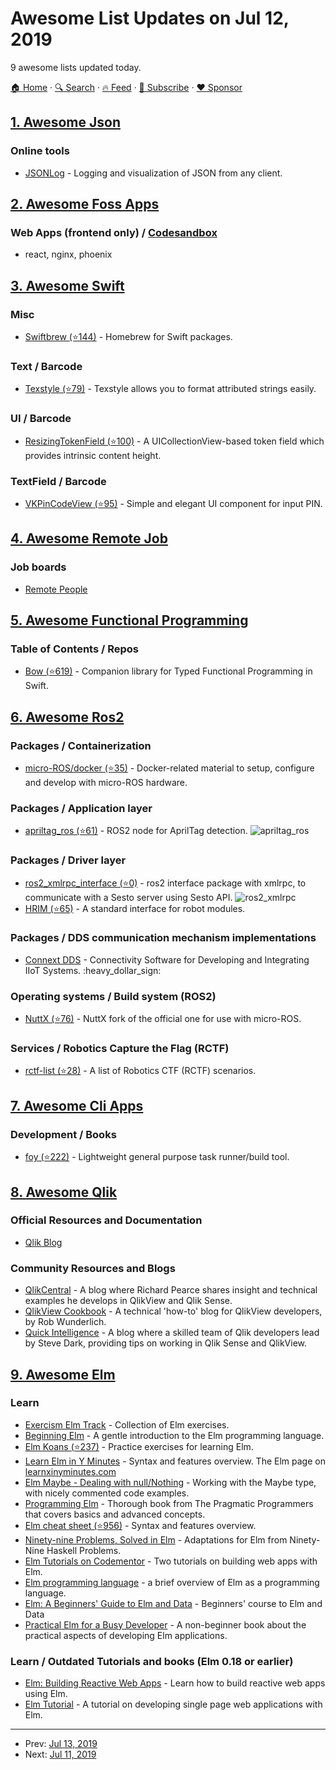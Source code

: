 # Awesome List Updates on Jul 12, 2019

9 awesome lists updated today.

[🏠 Home](/README.md) · [🔍 Search](https://www.trackawesomelist.com/search/) · [🔥 Feed](https://www.trackawesomelist.com/rss.xml) · [📮 Subscribe](https://trackawesomelist.us17.list-manage.com/subscribe?u=d2f0117aa829c83a63ec63c2f&id=36a103854c) · [❤️  Sponsor](https://github.com/sponsors/theowenyoung)



## [1. Awesome Json](/content/burningtree/awesome-json/README.md)

### Online tools

*   [JSONLog](https://jsonlog.io/docs) - Logging and visualization of JSON from any client.

## [2. Awesome Foss Apps](/content/DataDaoDe/awesome-foss-apps/README.md)

### Web Apps (frontend only) / [Codesandbox](https://github.com/CompuIves/codesandbox-client)

*   react, nginx, phoenix

## [3. Awesome Swift](/content/matteocrippa/awesome-swift/README.md)

### Misc

*   [Swiftbrew (⭐144)](https://github.com/swiftbrew/Swiftbrew) - Homebrew for Swift packages.

### Text / Barcode

*   [Texstyle (⭐79)](https://github.com/rosberry/texstyle) - Texstyle allows you to format attributed strings easily.

### UI / Barcode

*   [ResizingTokenField (⭐100)](https://github.com/tadejr/ResizingTokenField) - A UICollectionView-based token field which provides intrinsic content height.

### TextField / Barcode

*   [VKPinCodeView (⭐95)](https://github.com/Sunspension/VKPinCodeView) - Simple and elegant UI component for input PIN.

## [4. Awesome Remote Job](/content/lukasz-madon/awesome-remote-job/README.md)

### Job boards

*   [Remote People](https://remotepeople.io/)

## [5. Awesome Functional Programming](/content/lucasviola/awesome-functional-programming/README.md)

### Table of Contents / Repos

*   [Bow (⭐619)](https://github.com/bow-swift/bow) - Companion library for Typed Functional Programming in Swift.

## [6. Awesome Ros2](/content/fkromer/awesome-ros2/README.md)

### Packages / Containerization

*   [micro-ROS/docker (⭐35)](https://github.com/micro-ROS/docker) - Docker-related material to setup, configure and develop with micro-ROS hardware.

### Packages / Application layer

*   [apriltag\_ros (⭐61)](https://github.com/christianrauch/apriltag_ros) - ROS2 node for AprilTag detection. ![apriltag\_ros](https://img.shields.io/github/stars/christianrauch/apriltag_ros.svg)

### Packages / Driver layer

*   [ros2\_xmlrpc\_interface (⭐0)](https://github.com/aarushsesto/ros2_xmlrpc_interface) - ros2 interface package with xmlrpc, to communicate with a Sesto server using Sesto API. ![ros2\_xmlrpc](https://img.shields.io/github/stars/aarushsesto/ros2_xmlrpc_interface.svg)
*   [HRIM (⭐65)](https://github.com/AcutronicRobotics/HRIM) - A standard interface for robot modules.

### Packages / DDS communication mechanism implementations

*   [Connext DDS](https://www.rti.com/products/connext-dds-professional) - Connectivity Software for Developing and Integrating IIoT Systems. :heavy\_dollar\_sign:

### Operating systems / Build system (ROS2)

*   [NuttX (⭐76)](https://github.com/micro-ROS/NuttX) - NuttX fork of the official one for use with micro-ROS.

### Services / Robotics Capture the Flag (RCTF)

*   [rctf-list (⭐28)](https://github.com/aliasrobotics/RCTF) - A list of Robotics CTF (RCTF) scenarios.

## [7. Awesome Cli Apps](/content/agarrharr/awesome-cli-apps/README.md)

### Development / Books

*   [foy (⭐222)](https://github.com/zaaack/foy) - Lightweight general purpose task runner/build tool.

## [8. Awesome Qlik](/content/ambster-public/awesome-qlik/README.md)

### Official Resources and Documentation

*   [Qlik Blog](https://blog.qlik.com)

### Community Resources and Blogs

*   [QlikCentral](https://qlikcentral.com/) - A blog where Richard Pearce shares insight and technical examples he develops in QlikView and Qlik Sense.
*   [QlikView Cookbook](https://qlikviewcookbook.com/) - A technical 'how-to' blog for QlikView developers, by Rob Wunderlich.
*   [Quick Intelligence](https://www.quickintelligence.co.uk/blog/) - A blog where a skilled team of Qlik developers lead by Steve Dark, providing tips on working in Qlik Sense and QlikView.

## [9. Awesome Elm](/content/sporto/awesome-elm/README.md)

### Learn

*   [Exercism Elm Track](http://exercism.io/languages/elm) - Collection of Elm exercises.
*   [Beginning Elm](http://elmprogramming.com/) - A gentle introduction to the Elm programming language.
*   [Elm Koans (⭐237)](https://github.com/robertjlooby/elm-koans) - Practice exercises for learning Elm.
*   [Learn Elm in Y Minutes](https://learnxinyminutes.com/docs/elm/) - Syntax and features overview. The Elm page on [learnxinyminutes.com](https://learnxinyminutes.com)
*   [Elm Maybe - Dealing with null/Nothing](http://rundis.github.io/blog/2016/elm_maybe.html) - Working with the Maybe type, with nicely commented code examples.
*   [Programming Elm](https://pragprog.com/book/jfelm/programming-elm) - Thorough book from The Pragmatic Programmers that covers basics and advanced concepts.
*   [Elm cheat sheet (⭐956)](https://github.com/izdi/elm-cheat-sheet) - Syntax and features overview.
*   [Ninety-nine Problems, Solved in Elm](https://johncrane.gitbooks.io/ninety-nine-elm-problems/content/) - Adaptations for Elm from Ninety-Nine Haskell Problems.
*   [Elm Tutorials on Codementor](https://www.codementor.io/elm/tutorial) - Two tutorials on building web apps with Elm.
*   [Elm programming language](https://en.wikibooks.org/wiki/Elm_programming_language) - a brief overview of Elm as a programming language.
*   [Elm: A Beginners' Guide to Elm and Data](https://www.sitepoint.com/premium/courses/elm-a-beginners-guide-to-elm-and-data-2940) - Beginners' course to Elm and Data
*   [Practical Elm for a Busy Developer](https://korban.net/elm/book) - A non-beginner book about the practical aspects of developing Elm applications.

### Learn / Outdated Tutorials and books (Elm 0.18 or earlier)

*   [Elm: Building Reactive Web Apps](https://pragmaticstudio.com/elm) - Learn how to build reactive web apps using Elm.
*   [Elm Tutorial](https://sporto.gitbooks.io/elm-tutorial/content/) - A tutorial on developing single page web applications with Elm.

---

- Prev: [Jul 13, 2019](/content/2019/07/13/README.md)
- Next: [Jul 11, 2019](/content/2019/07/11/README.md)